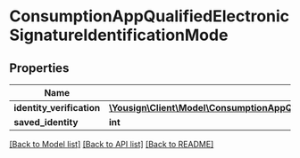 # ConsumptionAppQualifiedElectronicSignatureIdentificationMode

## Properties
Name | Type | Description | Notes
------------ | ------------- | ------------- | -------------
**identity_verification** | [**\Yousign\Client\Model\ConsumptionAppQualifiedElectronicSignatureIdentificationModeIdentityVerification**](ConsumptionAppQualifiedElectronicSignatureIdentificationModeIdentityVerification.md) |  | 
**saved_identity** | **int** |  | 

[[Back to Model list]](../../README.md#documentation-for-models) [[Back to API list]](../../README.md#documentation-for-api-endpoints) [[Back to README]](../../README.md)
